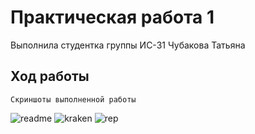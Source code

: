 # Практическая работа 1
Выполнила студентка группы ИС-31 Чубакова Татьяна

## Ход работы
```
Скриншоты выполненной работы
```
![readme](https://i.ibb.co/C1bJhZd/2021-11-14-143523.png "readme")
![kraken](https://i.ibb.co/ftpq20S/2021-11-14-143650.png "kraken")
![rep](https://i.ibb.co/JQ0s4v5/2021-11-14-144049.png "rep")
